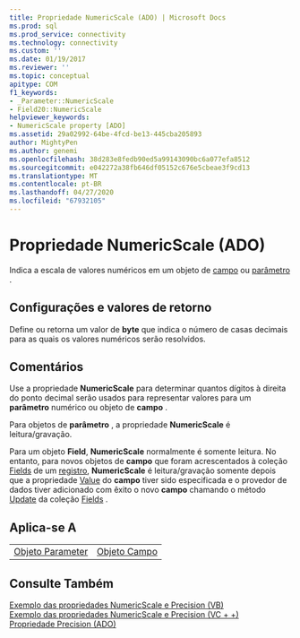 ```yaml
---
title: Propriedade NumericScale (ADO) | Microsoft Docs
ms.prod: sql
ms.prod_service: connectivity
ms.technology: connectivity
ms.custom: ''
ms.date: 01/19/2017
ms.reviewer: ''
ms.topic: conceptual
apitype: COM
f1_keywords:
- _Parameter::NumericScale
- Field20::NumericScale
helpviewer_keywords:
- NumericScale property [ADO]
ms.assetid: 29a02992-64be-4fcd-be13-445cba205893
author: MightyPen
ms.author: genemi
ms.openlocfilehash: 38d283e8fedb90ed5a99143090bc6a077efa8512
ms.sourcegitcommit: e042272a38fb646df05152c676e5cbeae3f9cd13
ms.translationtype: MT
ms.contentlocale: pt-BR
ms.lasthandoff: 04/27/2020
ms.locfileid: "67932105"
---
```

# <a name="numericscale-property-ado"></a>Propriedade NumericScale (ADO)
Indica a escala de valores numéricos em um objeto de [campo](../../../ado/reference/ado-api/field-object.md) ou [parâmetro](../../../ado/reference/ado-api/parameter-object.md) .  
  
## <a name="settings-and-return-values"></a>Configurações e valores de retorno  
 Define ou retorna um valor de **byte** que indica o número de casas decimais para as quais os valores numéricos serão resolvidos.  
  
## <a name="remarks"></a>Comentários  
 Use a propriedade **NumericScale** para determinar quantos dígitos à direita do ponto decimal serão usados para representar valores para um **parâmetro** numérico ou objeto de **campo** .  
  
 Para objetos de **parâmetro** , a propriedade **NumericScale** é leitura/gravação.  
  
 Para um objeto **Field**, **NumericScale** normalmente é somente leitura. No entanto, para novos objetos de **campo** que foram acrescentados à coleção [Fields](../../../ado/reference/ado-api/fields-collection-ado.md) de um [registro](../../../ado/reference/ado-api/record-object-ado.md), **NumericScale** é leitura/gravação somente depois que a propriedade [Value](../../../ado/reference/ado-api/value-property-ado.md) do **campo** tiver sido especificada e o provedor de dados tiver adicionado com êxito o novo **campo** chamando o método [Update](../../../ado/reference/ado-api/update-method.md) da coleção [Fields](../../../ado/reference/ado-api/fields-collection-ado.md) .  
  
## <a name="applies-to"></a>Aplica-se A  
  
|||  
|-|-|  
|[Objeto Parameter](../../../ado/reference/ado-api/parameter-object.md)|[Objeto Campo](../../../ado/reference/ado-api/field-object.md)|  
  
## <a name="see-also"></a>Consulte Também  
 [Exemplo das propriedades NumericScale e Precision (VB)](../../../ado/reference/ado-api/numericscale-and-precision-properties-example-vb.md)   
 [Exemplo das propriedades NumericScale e Precision (VC + +)](../../../ado/reference/ado-api/numericscale-and-precision-properties-example-vc.md)   
 [Propriedade Precision (ADO)](../../../ado/reference/ado-api/precision-property-ado.md)
